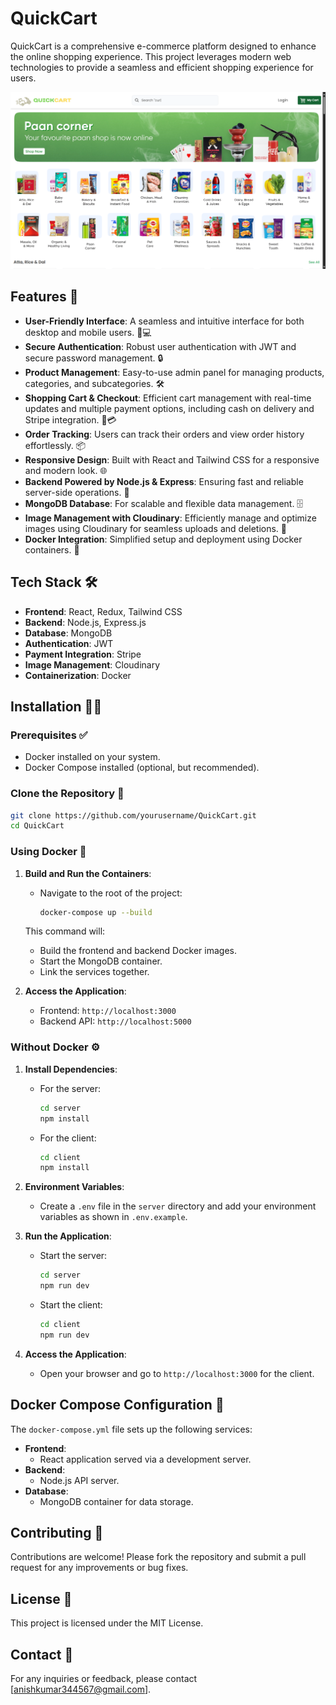# QuickCart

QuickCart is a comprehensive e-commerce platform designed to enhance the online shopping experience. This project leverages modern web technologies to provide a seamless and efficient shopping experience for users.

![Alt text](thumb.png?raw=true "QuickCart")

## Features 🚀

- **User-Friendly Interface**: A seamless and intuitive interface for both desktop and mobile users. 📱💻
- **Secure Authentication**: Robust user authentication with JWT and secure password management. 🔒
- **Product Management**: Easy-to-use admin panel for managing products, categories, and subcategories. 🛠️
- **Shopping Cart & Checkout**: Efficient cart management with real-time updates and multiple payment options, including cash on delivery and Stripe integration. 🛒💳
- **Order Tracking**: Users can track their orders and view order history effortlessly. 📦
- **Responsive Design**: Built with React and Tailwind CSS for a responsive and modern look. 🌐
- **Backend Powered by Node.js & Express**: Ensuring fast and reliable server-side operations. 🚀
- **MongoDB Database**: For scalable and flexible data management. 🗄️
- **Image Management with Cloudinary**: Efficiently manage and optimize images using Cloudinary for seamless uploads and deletions. 📸
- **Docker Integration**: Simplified setup and deployment using Docker containers. 🐳

## Tech Stack 🛠️

- **Frontend**: React, Redux, Tailwind CSS
- **Backend**: Node.js, Express.js
- **Database**: MongoDB
- **Authentication**: JWT
- **Payment Integration**: Stripe
- **Image Management**: Cloudinary
- **Containerization**: Docker

## Installation 🧑‍💻

### Prerequisites ✅

- Docker installed on your system.
- Docker Compose installed (optional, but recommended).

### Clone the Repository 📂

```bash
git clone https://github.com/yourusername/QuickCart.git
cd QuickCart
```

### Using Docker 🐳

1. **Build and Run the Containers**:
   - Navigate to the root of the project:
     ```bash
     docker-compose up --build
     ```

   This command will:
   - Build the frontend and backend Docker images.
   - Start the MongoDB container.
   - Link the services together.

2. **Access the Application**:
   - Frontend: `http://localhost:3000`
   - Backend API: `http://localhost:5000`

### Without Docker ⚙️

1. **Install Dependencies**:
   - For the server:
     ```bash
     cd server
     npm install
     ```
   - For the client:
     ```bash
     cd client
     npm install
     ```

2. **Environment Variables**:
   - Create a `.env` file in the `server` directory and add your environment variables as shown in `.env.example`.

3. **Run the Application**:
   - Start the server:
     ```bash
     cd server
     npm run dev
     ```
   - Start the client:
     ```bash
     cd client
     npm run dev
     ```

4. **Access the Application**:
   - Open your browser and go to `http://localhost:3000` for the client.

## Docker Compose Configuration 🐳

The `docker-compose.yml` file sets up the following services:

- **Frontend**:
  - React application served via a development server.
- **Backend**:
  - Node.js API server.
- **Database**:
  - MongoDB container for data storage.

## Contributing 🤝

Contributions are welcome! Please fork the repository and submit a pull request for any improvements or bug fixes.

## License 📜

This project is licensed under the MIT License.

## Contact 📧

For any inquiries or feedback, please contact [anishkumar344567@gmail.com].

